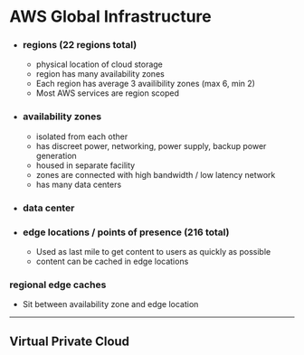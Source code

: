 # AWS Global Infrastructure

- ### regions (22 regions total)
  - physical location of cloud storage
  - region has many availability zones
  - Each region has average 3 availibility zones (max 6, min 2)
  - Most AWS services are region scoped

- ### availability zones
  - isolated from each other
  - has discreet power, networking, power supply, backup power generation
  - housed in separate facility
  - zones are connected with high bandwidth / low latency network
  - has many data centers

- ### data center

- ### edge locations / points of presence (216 total)
  - Used as last mile to get content to users as quickly as possible
  - content can be cached in edge locations

### regional edge caches
- Sit between availability zone and edge location

---

## Virtual Private Cloud

